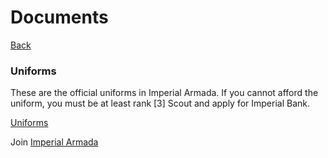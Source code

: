 ﻿# Documents
[Back](index)
### Uniforms


These are the official uniforms in Imperial Armada. If you cannot afford the uniform, you must be at least rank [3] Scout and apply for Imperial Bank.

[Uniforms](https://www.roblox.com/catalog/?CatalogContext=1&IncludeNotForSale=false&SortType=3&CreatorID=92550370)

Join [Imperial Armada](https://www.roblox.com/My/Groups.aspx?gid=2654474)